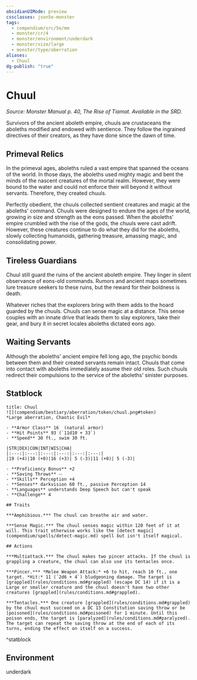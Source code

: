 ```yaml
---
obsidianUIMode: preview
cssclasses: json5e-monster
tags:
  - compendium/src/5e/mm
  - monster/cr/4
  - monster/environment/underdark
  - monster/size/large
  - monster/type/aberration
aliases:
  - Chuul
dg-publish: "true"
---
```

# Chuul
*Source: Monster Manual p. 40, The Rise of Tiamat. Available in the SRD.*  

Survivors of the ancient aboleth empire, chuuls are crustaceans the aboleths modified and endowed with sentience. They follow the ingrained directives of their creators, as they have done since the dawn of time.

## Primeval Relics

In the primeval ages, aboleths ruled a vast empire that spanned the oceans of the world. In those days, the aboleths used mighty magic and bent the minds of the nascent creatures of the mortal realm. However, they were bound to the water and could not enforce their will beyond it without servants. Therefore, they created chuuls.

Perfectly obedient, the chuuls collected sentient creatures and magic at the aboleths' command. Chuuls were designed to endure the ages of the world, growing in size and strength as the eons passed. When the aboleths' empire crumbled with the rise of the gods, the chuuls were cast adrift. However, these creatures continue to do what they did for the aboleths, slowly collecting humanoids, gathering treasure, amassing magic, and consolidating power.

## Tireless Guardians

Chuul still guard the ruins of the ancient aboleth empire. They linger in silent observance of eons-old commands. Rumors and ancient maps sometimes lure treasure seekers to these ruins, but the reward for their boldness is death.

Whatever riches that the explorers bring with them adds to the hoard guarded by the chuuls. Chuuls can sense magic at a distance. This sense couples with an innate drive that leads them to slay explorers, take their gear, and bury it in secret locales aboleths dictated eons ago.

## Waiting Servants

Although the aboleths' ancient empire fell long ago, the psychic bonds between them and their created servants remain intact. Chuuls that come into contact with aboleths immediately assume their old roles. Such chuuls redirect their compulsions to the service of the aboleths' sinister purposes.

## Statblock

```ad-statblock
title: Chuul
![](compendium/bestiary/aberration/token/chuul.png#token)
*Large aberration, Chaotic Evil*

- **Armor Class** 16  (natural armor)
- **Hit Points** 93 (`11d10 + 33`)
- **Speed** 30 ft., swim 30 ft.

|STR|DEX|CON|INT|WIS|CHA|
|:---:|:---:|:---:|:---:|:---:|:---:|
|19 (+4)|10 (+0)|16 (+3)| 5 (-3)|11 (+0)| 5 (-3)|

- **Proficiency Bonus** +2
- **Saving Throws** ⏤
- **Skills** Perception +4
- **Senses** darkvision 60 ft., passive Perception 14
- **Languages** understands Deep Speech but can't speak
- **Challenge** 4

## Traits

***Amphibious.*** The chuul can breathe air and water.

***Sense Magic.*** The chuul senses magic within 120 feet of it at will. This trait otherwise works like the [detect magic](compendium/spells/detect-magic.md) spell but isn't itself magical.

## Actions

***Multiattack.*** The chuul makes two pincer attacks. If the chuul is grappling a creature, the chuul can also use its tentacles once.

***Pincer.*** *Melee Weapon Attack:* +6 to hit, reach 10 ft., one target. *Hit:* 11 (`2d6 + 4`) bludgeoning damage. The target is [grappled](rules/conditions.md#grappled) (escape DC 14) if it is a Large or smaller creature and the chuul doesn't have two other creatures [grappled](rules/conditions.md#grappled).

***Tentacles.*** One creature [grappled](rules/conditions.md#grappled) by the chuul must succeed on a DC 13 Constitution saving throw or be [poisoned](rules/conditions.md#poisoned) for 1 minute. Until this poison ends, the target is [paralyzed](rules/conditions.md#paralyzed). The target can repeat the saving throw at the end of each of its turns, ending the effect on itself on a success.
```
^statblock

## Environment

underdark